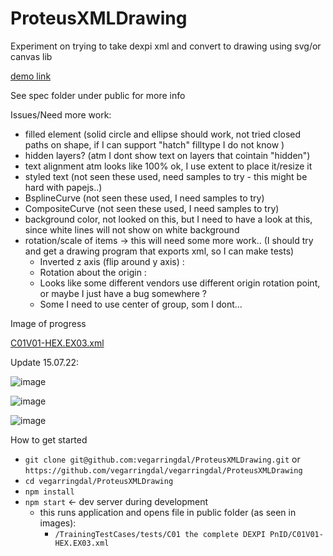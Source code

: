 # ProteusXMLDrawing

Experiment on trying to take dexpi xml and convert to drawing using svg/or canvas lib

[demo link](https://vegarringdal.github.io/ProteusXMLDrawing)

See spec folder under public for more info


Issues/Need more work:
- filled element (solid circle and ellipse should work, not tried closed paths on shape, if I can support "hatch" filltype I do not know )
- hidden layers? (atm I dont show text on layers that cointain "hidden")
- text alignment atm looks like 100% ok, I use extent to place it/resize it
- styled text (not seen these used, need samples to try - this might be hard with papejs..)
- BsplineCurve (not seen these used, I need samples to try)
- CompositeCurve (not seen these used, I need samples to try)
- background color, not looked on this, but I need to have a look at this, since white lines will not show on white background
- rotation/scale of items -> this will need some more work.. (I should try and get a drawing program that exports xml, so I can make tests)
  -  Inverted z axis (flip around y axis) : <Axis X="0" Y="0" Z="-1"/>
  -  Rotation about the origin :  <Reference X=”[cosØ]” Y=”[sinØ]” Z=”0” /> 
    - Looks like some different vendors use different origin rotation point, or maybe I just have a bug somewhere ?
    - Some I need to use center of group, som I dont...

Image of progress

[C01V01-HEX.EX03.xml](https://github.com/vegarringdal/ProteusXMLDrawing/blob/main/public/TrainingTestCases/tests/C01%20the%20complete%20DEXPI%20PnID/C01V01-HEX.EX03.xml)

Update 15.07.22:

![image](https://user-images.githubusercontent.com/94840334/179200130-8f4e132b-5a5e-4388-a1d0-bfb30a498951.png)


![image](https://user-images.githubusercontent.com/94840334/179200099-426bce47-c079-4384-9f63-69f6086a1a8e.png)


![image](https://user-images.githubusercontent.com/94840334/179200167-1b3c5771-6a83-45e7-963e-072b453c2899.png)



How to get started
* `git clone git@github.com:vegarringdal/ProteusXMLDrawing.git` or `https://github.com/vegarringdal/vegarringdal/ProteusXMLDrawing`
* `cd vegarringdal/ProteusXMLDrawing`
* `npm install`
* `npm start` <- dev server during development
  *  this runs application and opens file in public folder (as seen in images): 
     * `/TrainingTestCases/tests/C01 the complete DEXPI PnID/C01V01-HEX.EX03.xml`







